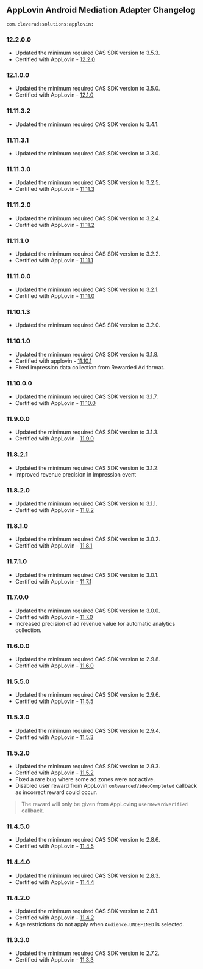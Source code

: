 ## AppLovin Android Mediation Adapter Changelog
`com.cleveradssolutions:applovin:`

### 12.2.0.0
- Updated the minimum required CAS SDK version to 3.5.3.
- Certified with AppLovin - [12.2.0](https://github.com/AppLovin/AppLovin-MAX-SDK-Android/releases)

### 12.1.0.0
- Updated the minimum required CAS SDK version to 3.5.0.
- Certified with AppLovin - [12.1.0](https://github.com/AppLovin/AppLovin-MAX-SDK-Android/releases)

### 11.11.3.2
- Updated the minimum required CAS SDK version to 3.4.1.

### 11.11.3.1
- Updated the minimum required CAS SDK version to 3.3.0.

### 11.11.3.0
- Updated the minimum required CAS SDK version to 3.2.5.
- Certified with AppLovin - [11.11.3](https://github.com/AppLovin/AppLovin-MAX-SDK-Android/releases)

### 11.11.2.0
- Updated the minimum required CAS SDK version to 3.2.4.
- Certified with AppLovin - [11.11.2](https://github.com/AppLovin/AppLovin-MAX-SDK-Android/releases)

### 11.11.1.0
- Updated the minimum required CAS SDK version to 3.2.2.
- Certified with AppLovin - [11.11.1](https://github.com/AppLovin/AppLovin-MAX-SDK-Android/releases)

### 11.11.0.0
- Updated the minimum required CAS SDK version to 3.2.1.
- Certified with AppLovin - [11.11.0](https://github.com/AppLovin/AppLovin-MAX-SDK-Android/releases)

### 11.10.1.3
- Updated the minimum required CAS SDK version to 3.2.0.

### 11.10.1.0
- Updated the minimum required CAS SDK version to 3.1.8.
- Certified with applovin - [11.10.1](https://github.com/AppLovin/AppLovin-MAX-SDK-Android/releases)
- Fixed impression data collection from Rewarded Ad format.

### 11.10.0.0
- Updated the minimum required CAS SDK version to 3.1.7.
- Certified with AppLovin - [11.10.0](https://github.com/AppLovin/AppLovin-MAX-SDK-Android/releases)

### 11.9.0.0
- Updated the minimum required CAS SDK version to 3.1.3.
- Certified with AppLovin - [11.9.0](https://github.com/AppLovin/AppLovin-MAX-SDK-Android/releases)

### 11.8.2.1
- Updated the minimum required CAS SDK version to 3.1.2.
- Improved revenue precision in impression event

### 11.8.2.0
- Updated the minimum required CAS SDK version to 3.1.1.
- Certified with AppLovin - [11.8.2](https://github.com/AppLovin/AppLovin-MAX-SDK-Android/releases)

### 11.8.1.0
- Updated the minimum required CAS SDK version to 3.0.2.
- Certified with AppLovin - [11.8.1](https://github.com/AppLovin/AppLovin-MAX-SDK-Android/releases)

### 11.7.1.0
- Updated the minimum required CAS SDK version to 3.0.1.
- Certified with AppLovin - [11.7.1](https://github.com/AppLovin/AppLovin-MAX-SDK-Android/releases)

### 11.7.0.0
- Updated the minimum required CAS SDK version to 3.0.0.
- Certified with AppLovin - [11.7.0](https://github.com/AppLovin/AppLovin-MAX-SDK-Android/releases)
- Increased precision of ad revenue value for automatic analytics collection.

### 11.6.0.0
- Updated the minimum required CAS SDK version to 2.9.8.
- Certified with AppLovin - [11.6.0](https://github.com/AppLovin/AppLovin-MAX-SDK-Android/releases)

### 11.5.5.0
- Updated the minimum required CAS SDK version to 2.9.6.
- Certified with AppLovin - [11.5.5](https://github.com/AppLovin/AppLovin-MAX-SDK-Android/releases)

### 11.5.3.0
- Updated the minimum required CAS SDK version to 2.9.4.
- Certified with AppLovin - [11.5.3](https://github.com/AppLovin/AppLovin-MAX-SDK-Android/releases)

### 11.5.2.0
- Updated the minimum required CAS SDK version to 2.9.3.
- Certified with AppLovin - [11.5.2](https://github.com/AppLovin/AppLovin-MAX-SDK-Android/releases)
- Fixed a rare bug where some ad zones were not active.
- Disabled user reward from AppLovin `onRewardedVideoCompleted` callback as incorrect reward could occur.
> The reward will only be given from AppLoving `userRewardVerified` callback.

### 11.4.5.0
- Updated the minimum required CAS SDK version to 2.8.6.
- Certified with AppLovin - [11.4.5](https://github.com/AppLovin/AppLovin-MAX-SDK-Android/releases)

### 11.4.4.0
- Updated the minimum required CAS SDK version to 2.8.3.
- Certified with AppLovin - [11.4.4](https://github.com/AppLovin/AppLovin-MAX-SDK-Android/releases)

### 11.4.2.0
- Updated the minimum required CAS SDK version to 2.8.1.
- Certified with AppLovin - [11.4.2](https://github.com/AppLovin/AppLovin-MAX-SDK-Android/releases)
- Age restrictions do not apply when `Audience.UNDEFINED` is selected.

### 11.3.3.0
- Updated the minimum required CAS SDK version to 2.7.2.
- Certified with AppLovin - [11.3.3](https://github.com/AppLovin/AppLovin-MAX-SDK-Android/releases)